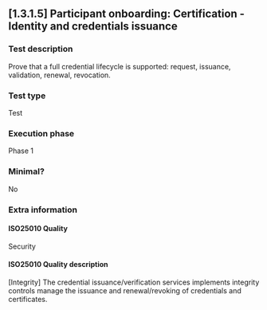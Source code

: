 
## [1.3.1.5] Participant onboarding: Certification - Identity and credentials issuance
 
### Test description
Prove that a full credential lifecycle is supported: request, issuance, validation, renewal, revocation.
 
### Test type
Test
 
### Execution phase
Phase 1
 
### Minimal?
No
 
### Extra information
#### ISO25010 Quality
Security
#### ISO25010 Quality description
[Integrity] The credential issuance/verification services implements integrity controls manage the issuance and renewal/revoking of credentials and certificates.
    
